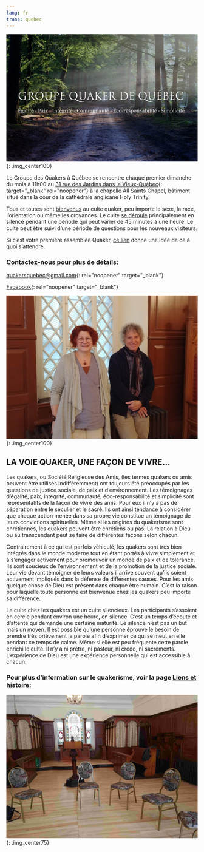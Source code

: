 ```yaml
---
lang: fr
trans: quebec
---
```

![Logo](/assets/images/quebec.jpg){: .img_center100}

Le Groupe des Quakers à Québec se rencontre chaque premier dimanche du mois à 11h00 au [31 rue des Jardins dans le Vieux-Québec](https://www.google.com/maps/search/31%20rue%20des%20Jardins,%20Qu%C3%A9bec){: target="_blank" rel="noopener"} à la chapelle All Saints Chapel, bâtiment situé dans la cour de la cathédrale anglicane Holy Trinity.

Tous et toutes sont [bienvenus](intro-fr.html) au culte quaker, peu importe le sexe, la race, l’orientation ou même les croyances. Le culte [se déroule](a_propos.html) principalement en silence pendant une période qui peut varier de 45 minutes à une heure. Le culte peut être suivi d’une période de questions pour les nouveaux visiteurs.

Si c’est votre première assemblée Quaker, [ce lien](a_propos.html) donne une idée de ce à quoi s’attendre.

### [Contactez-nous](contact-fr.html) pour plus de détails:

[quakersquebec@gmail.com](mailto:quakersquebec@gmail.com){:  rel="noopener" target="_blank"}

[Facebook](https://www.facebook.com/QuakersQuebecCanada/){:  rel="noopener" target="_blank"}

![Les initiateurs](/assets/images/qc_2.jpg){: .img_center100}

## LA VOIE QUAKER, UNE FAÇON DE VIVRE…
Les quakers, ou Société Religieuse des Amis, (les termes quakers ou amis peuvent être utilisés indifféremment) ont toujours été préoccupés par les questions de justice sociale, de paix et d’environnement. Les témoignages  d’égalité, paix, intégrité, communauté, éco-responsabilité et simplicité  sont représentatifs de la façon de vivre des amis. Pour eux il n’y a pas de séparation entre le séculier et le sacré. Ils ont ainsi tendance à considérer que chaque action menée dans sa propre vie constitue un témoignage de leurs convictions spirituelles. Même si les origines du quakerisme sont chrétiennes, les quakers peuvent être chrétiens ou pas. La relation à Dieu ou au transcendant peut se faire de différentes façons selon chacun.

Contrairement à ce qui est parfois véhiculé, les quakers sont très bien intégrés dans le monde moderne tout en étant portés à vivre simplement et à s’engager activement pour promouvoir un monde de paix et de tolérance. Ils sont soucieux de l’environnement et de la promotion de la justice sociale. Leur vie devant témoigner de leurs valeurs il arrive souvent qu’ils soient activement impliqués dans la défense de différentes causes. Pour les amis quelque chose de Dieu est présent dans chaque être humain. C’est la raison pour laquelle toute personne est bienvenue chez les quakers peu importe sa différence.

Le culte chez les quakers est un culte silencieux. Les participants s’assoient en cercle pendant environ une heure, en silence. C’est un temps d’écoute et d’attente qui demande une certaine maturité. Le silence n’est pas un but mais un moyen. Il est possible qu’une personne éprouve le besoin de prendre très brièvement la parole afin d’exprimer ce qui se meut en elle pendant ce temps de calme. Même si elle est peu fréquente cette parole enrichi le culte. Il n’y a ni prêtre, ni pasteur, ni credo, ni sacrements. L’expérience de Dieu est une expérience personnelle qui est accessible à chacun.

### Pour plus d’information sur le quakerisme, voir la page [Liens et histoire](liens_histoire.html):

![Chaises](/assets/images/quebec_wg.jpg){: .img_center75}
